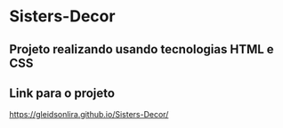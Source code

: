 # Sisters-Decor

## Projeto realizando usando  tecnologias HTML e CSS 

## Link para o projeto

https://gleidsonlira.github.io/Sisters-Decor/
